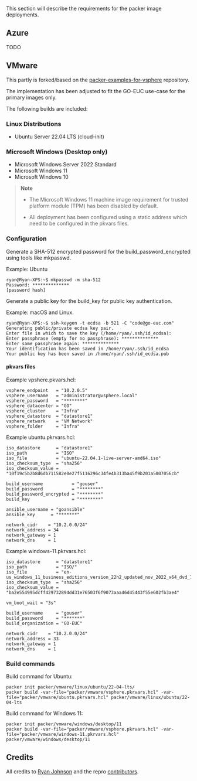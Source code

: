 This section will describe the requirements for the packer image deployments.

## Azure
TODO

## VMware
This partly is forked/based on the [packer-examples-for-vsphere](https://github.com/vmware-samples/packer-examples-for-vsphere/) repository.

The implementation has been adjusted to fit the GO-EUC use-case for the primary images only.

The following builds are included:

### Linux Distributions
  * Ubuntu Server 22.04 LTS (cloud-init)

### Microsoft Windows (Desktop only)
  * Microsoft Windows Server 2022 Standard
  * Microsoft Windows 11
  * Microsoft Windows 10

> **Note**
>
> - The Microsoft Windows 11 machine image requirement for trusted platform module (TPM) has been disabled by default.
>
> - All deployment has been configured using a static address which need to be configured in the pkvars files.

### Configuration

Generate a SHA-512 encrypted password for the build_password_encrypted using tools like mkpasswd.

Example: Ubuntu
```
ryan@Ryan-XPS:~$ mkpasswd -m sha-512
Password: **************
[password hash]
```

Generate a public key for the build_key for public key authentication.

Example: macOS and Linux.
```
ryan@Ryan-XPS:~$ ssh-keygen -t ecdsa -b 521 -C "code@go-euc.com"
Generating public/private ecdsa key pair.
Enter file in which to save the key (/home/ryan/.ssh/id_ecdsa): 
Enter passphrase (empty for no passphrase): **************
Enter same passphrase again: **************
Your identification has been saved in /home/ryan/.ssh/id_ecdsa
Your public key has been saved in /home/ryan/.ssh/id_ecdsa.pub
```
#### pkvars files

Example vpshere.pkvars.hcl:
```
vsphere_endpoint   = "10.2.0.5"
vsphere_username   = "administrator@vsphere.local"
vsphere_password   = "********"
vsphere_datacenter = "GO"
vsphere_cluster    = "Infra"
vsphere_datastore  = "datastore1"
vsphere_network    = "VM Network"
vsphere_folder     = "Infra"
```

Example ubuntu.pkrvars.hcl:
```
iso_datastore      = "datastore1"
iso_path           = "ISO"
iso_file           = "ubuntu-22.04.1-live-server-amd64.iso"
iso_checksum_type  = "sha256"
iso_checksum_value = "10f19c5b2b8d6db711582e0e27f5116296c34fe4b313ba45f9b201a5007056cb"

build_username           = "gouser"
build_password           = "********"
build_password_encrypted = "********"
build_key                = "********"

ansible_username = "goansible"
ansible_key      = "*******"

network_cidr    = "10.2.0.0/24"
network_address = 34
network_gateway = 1
network_dns     = 1
```

Example windows-11.pkrvars.hcl:
```
iso_datastore      = "datastore1"
iso_path           = "ISO/"
iso_file           = "en-us_windows_11_business_editions_version_22h2_updated_nov_2022_x64_dvd_7ed4b518.iso"
iso_checksum_type  = "sha256"
iso_checksum_value = "ba2e554995dcff429732894dd31e76503f6f9073aaa46d45443f55e602fb3ae4"

vm_boot_wait = "3s"

build_username     = "gouser"
build_password     = "*******"
build_organization = "GO-EUC"

network_cidr    = "10.2.0.0/24"
network_address = 33
network_gateway = 1
network_dns     = 1
```

### Build commands

Build command for Ubuntu:
```
packer init packer/vmware/linux/ubuntu/22-04-lts/
packer build -var-file="packer/vmware/vsphere.pkrvars.hcl" -var-file="packer/vmware/ubuntu.pkrvars.hcl" packer/vmware/linux/ubuntu/22-04-lts
```

Build command for Windows 11:
```
packer init packer/vmware/windows/desktop/11
packer build -var-file="packer/vmware/vsphere.pkrvars.hcl" -var-file="packer/vmware/windows-11.pkrvars.hcl" packer/vmware/windows/desktop/11
```

## Credits
All credits to [Ryan Johnson](https://github.com/tenthirtyam) and the repro [contributors](https://github.com/vmware-samples/packer-examples-for-vsphere/graphs/contributors).